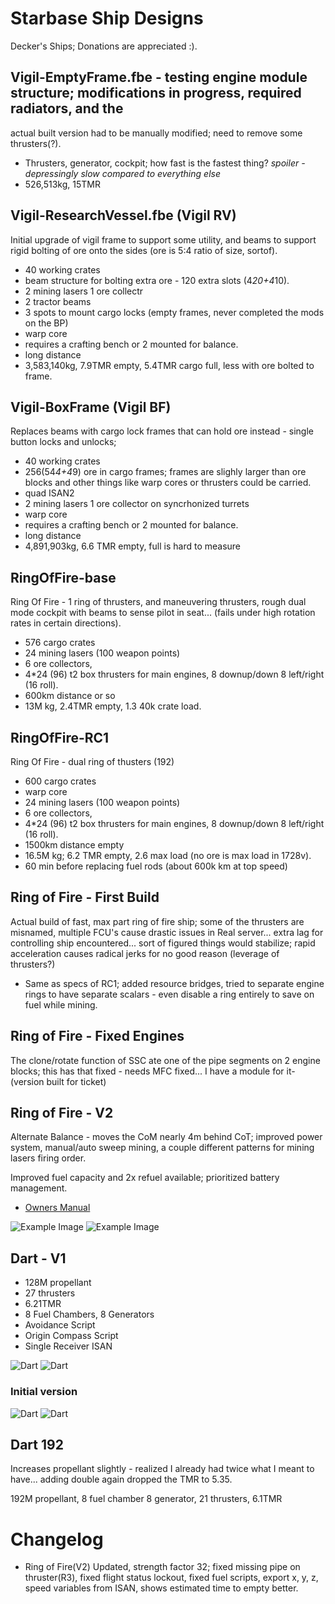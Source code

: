 
# Starbase Ship Designs

Decker's Ships; Donations are appreciated :).

## Vigil-EmptyFrame.fbe - testing engine module structure; modifications in progress, required radiators, and the 

actual built version had to be manually modified; need to remove some thrusters(?).

- Thrusters, generator, cockpit; how fast is the fastest thing?  *spoiler - depressingly slow compared to everything else*
- 526,513kg, 15TMR

## Vigil-ResearchVessel.fbe (Vigil RV)

Initial upgrade of vigil frame to support some utility, and beams to support rigid bolting of ore onto the sides (ore is 5:4 ratio of size, sortof).

- 40 working crates
- beam structure for bolting extra ore - 120 extra slots (4*20+4*10).
- 2 mining lasers 1 ore collectr
- 2 tractor beams
- 3 spots to mount cargo locks (empty frames, never completed the mods on the BP)
- warp core
- requires a crafting bench or 2 mounted for balance.
- long distance
- 3,583,140kg, 7.9TMR empty, 5.4TMR cargo full, less with ore bolted to frame.


## Vigil-BoxFrame (Vigil BF)

Replaces beams with cargo lock frames that can hold ore instead - single button locks and unlocks; 

- 40 working crates
- 256(54*4+4*9) ore in cargo frames; frames are slighly larger than ore blocks and other things like warp cores or thrusters
could be carried.
- quad ISAN2
- 2 mining lasers 1 ore collector on syncrhonized turrets
- warp core
- requires a crafting bench or 2 mounted for balance.
- long distance
- 4,891,903kg, 6.6 TMR empty, full is hard to measure

## RingOfFire-base

Ring Of Fire - 1 ring of thrusters, and maneuvering thrusters, rough dual mode cockpit with beams to sense
pilot in seat... (fails under high rotation rates in certain directions).  

- 576 cargo crates
- 24 mining lasers (100 weapon points)
- 6 ore collectors,
- 4*24 (96) t2 box thrusters for main engines, 8 downup/down 8 left/right (16 roll).
- 600km distance or so
- 13M kg, 2.4TMR empty, 1.3 40k crate load.


## RingOfFire-RC1 

Ring Of Fire - dual ring of thusters (192)

- 600 cargo crates
- warp core
- 24 mining lasers (100 weapon points)
- 6 ore collectors,
- 4*24 (96) t2 box thrusters for main engines, 8 downup/down 8 left/right (16 roll).
- 1500km distance empty
- 16.5M kg; 6.2 TMR empty, 2.6 max load (no ore is max load in 1728v).
- 60 min before replacing fuel rods (about 600k km at top speed)

## Ring of Fire - First Build

Actual build of fast, max part ring of fire ship; some of the thrusters are misnamed, multiple FCU's cause drastic issues in Real server...
extra lag for controlling ship encountered... sort of figured things would stabilize; rapid acceleration causes radical jerks for no good reason (leverage of thrusters?)

- Same as specs of RC1; added resource bridges, tried to separate engine rings to have separate scalars - even disable a ring entirely to save on fuel while mining.


## Ring of Fire - Fixed Engines

The clone/rotate function of SSC ate one of the pipe segments on 2 engine blocks; this has that fixed - needs MFC fixed... I have a module for it- (version built for ticket)

## Ring of Fire - V2 

Alternate Balance - moves the CoM nearly 4m behind CoT; improved power system, manual/auto sweep mining, a couple different patterns for mining lasers firing order.

Improved fuel capacity and 2x refuel available; prioritized battery management.

- [Owners Manual](Rof-OwnersManual/RingOfFire.md)

![Example Image](RingOfFire.jpg)
![Example Image](RingOfFire-InFlight.jpg)




## Dart - V1

- 128M propellant
- 27 thrusters
- 6.21TMR
- 8 Fuel Chambers, 8 Generators
- Avoidance Script
- Origin Compass Script
- Single Receiver ISAN

![Dart](DartV1Cost.jpg)
![Dart](DartV1-Internals.jpg)

### Initial version

![Dart](DartV1Side.jpg)
![Dart](DartV1Top.jpg)

## Dart 192

Increases propellant slightly - realized I already had twice what I meant to have... 
adding double again dropped the TMR to 5.35.

192M propellant, 8 fuel chamber 8 generator, 21 thrusters, 6.1TMR




# Changelog

- Ring of Fire(V2) Updated, strength factor 32; fixed missing pipe on thruster(R3), fixed flight status lockout, fixed fuel scripts, export x, y, z, speed variables from ISAN, shows estimated time to empty better.
